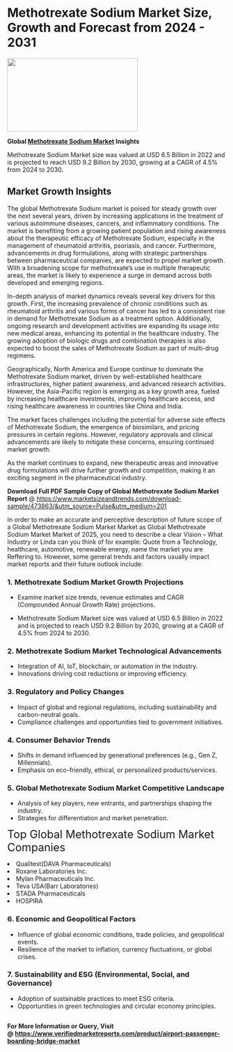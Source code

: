 <H1>Methotrexate Sodium Market Size, Growth and Forecast from 2024 - 2031</H1><img class="aligncenter size-medium wp-image-584254" src="https://thirdeyenews.in/wp-content/uploads/2024/09/Global-Market-Research-300x168.jpeg" alt="" width="300" height="168" /><p><strong>Global&nbsp;<a href="https://www.marketsizeandtrends.com/download-sample/473863/&amp;utm_source=Pulse&amp;utm_medium=201">Methotrexate Sodium Market</a> Insights</strong></p><p>Methotrexate Sodium Market size was valued at USD 6.5 Billion in 2022 and is projected to reach USD 9.2 Billion by 2030, growing at a CAGR of 4.5% from 2024 to 2030.</p><p><h2>Market Growth Insights</h2> <p>The global Methotrexate Sodium market is poised for steady growth over the next several years, driven by increasing applications in the treatment of various autoimmune diseases, cancers, and inflammatory conditions. The market is benefiting from a growing patient population and rising awareness about the therapeutic efficacy of Methotrexate Sodium, especially in the management of rheumatoid arthritis, psoriasis, and cancer. Furthermore, advancements in drug formulations, along with strategic partnerships between pharmaceutical companies, are expected to propel market growth. With a broadening scope for methotrexate’s use in multiple therapeutic areas, the market is likely to experience a surge in demand across both developed and emerging regions. </p> <p>In-depth analysis of market dynamics reveals several key drivers for this growth. First, the increasing prevalence of chronic conditions such as rheumatoid arthritis and various forms of cancer has led to a consistent rise in demand for Methotrexate Sodium as a treatment option. Additionally, ongoing research and development activities are expanding its usage into new medical areas, enhancing its potential in the healthcare industry. The growing adoption of biologic drugs and combination therapies is also expected to boost the sales of Methotrexate Sodium as part of multi-drug regimens.</p> <p>Geographically, North America and Europe continue to dominate the Methotrexate Sodium market, driven by well-established healthcare infrastructures, higher patient awareness, and advanced research activities. However, the Asia-Pacific region is emerging as a key growth area, fueled by increasing healthcare investments, improving healthcare access, and rising healthcare awareness in countries like China and India.</p> <p>The market faces challenges including the potential for adverse side effects of Methotrexate Sodium, the emergence of biosimilars, and pricing pressures in certain regions. However, regulatory approvals and clinical advancements are likely to mitigate these concerns, ensuring continued market growth.</p> <p>As the market continues to expand, new therapeutic areas and innovative drug formulations will drive further growth and competition, making it an exciting segment in the pharmaceutical industry. </p><p><span class=""><strong>Download Full PDF Sample Copy of Global Methotrexate Sodium Market Report</strong> @ <a href="https://www.marketsizeandtrends.com/download-sample/473863/&amp;utm_source=Pulse&amp;utm_medium=201" target="_blank">https://www.marketsizeandtrends.com/download-sample/473863/&amp;utm_source=Pulse&amp;utm_medium=201</a></span></p><p>In order to make an accurate and perceptive description of future scope of a Global&nbsp;Methotrexate Sodium Market Market as Global&nbsp;Methotrexate Sodium Market Market of 2025, you need to describe a clear Vision &ndash; What Industry or Linda can you think of for example: Quote from a Technology, healthcare, automotive, renewable energy, name the market you are Reffering to. However, some general trends and factors usually impact market reports and their future outlook include:</p><h3>1.&nbsp;<strong>Methotrexate Sodium Market Growth Projections</strong></h3><ul><li>Examine market size trends, revenue estimates and CAGR (Compounded Annual Growth Rate) projections.</li><li><p>Methotrexate Sodium Market size was valued at USD 6.5 Billion in 2022 and is projected to reach USD 9.2 Billion by 2030, growing at a CAGR of 4.5% from 2024 to 2030.</p></li></ul><h3>2.&nbsp;<strong>Methotrexate Sodium Market Technological Advancements</strong></h3><ul><li>Integration of AI, IoT, blockchain, or automation in the industry.</li><li>Innovations driving cost reductions or improving efficiency.</li></ul><h3>3.&nbsp;<strong>Regulatory and Policy Changes</strong></h3><ul><li>Impact of global and regional regulations, including sustainability and carbon-neutral goals.</li><li>Compliance challenges and opportunities tied to government initiatives.</li></ul><h3>4.&nbsp;<strong>Consumer Behavior Trends</strong></h3><ul><li>Shifts in demand influenced by generational preferences (e.g., Gen Z, Millennials).</li><li>Emphasis on eco-friendly, ethical, or personalized products/services.</li></ul><h3>5.&nbsp;<strong>Global Methotrexate Sodium Market Competitive Landscape</strong></h3><ul><li>Analysis of key players, new entrants, and partnerships shaping the industry.</li><li>Strategies for differentiation and market penetration.</li></ul><p data-pm-slice="1 1 []"><span style="color: inherit; font-family: inherit; font-size: 25px;">Top Global Methotrexate Sodium Market Companies</span></p><div class="" data-test-id=""><p><li>Qualitest(DAVA Pharmaceuticals)</li><li> Roxane Laboratories Inc.</li><li> Mylan Pharmaceuticals Inc.</li><li> Teva USA(Barr Laboratories)</li><li> STADA Pharmaceuticals</li><li> HOSPIRA</li></p></div><h3>6.&nbsp;<strong>Economic and Geopolitical Factors</strong></h3><ul><li>Influence of global economic conditions, trade policies, and geopolitical events.</li><li>Resilience of the market to inflation, currency fluctuations, or global crises.</li></ul><h3>7.&nbsp;<strong>Sustainability and ESG (Environmental, Social, and Governance)</strong></h3><ul><li>Adoption of sustainable practices to meet ESG criteria.</li><li>Opportunities in green technologies and circular economy principles.</li></ul><h2><strong style="font-size: 14px;">For More Information or Query, Visit @&nbsp;</strong><a style="background-color: #ffffff; font-size: 14px;" href="https://www.marketsizeandtrends.com/report/methotrexate-sodium-market/" target="_blank">https://www.verifiedmarketreports.com/product/airport-passenger-boarding-bridge-market</a></h2>